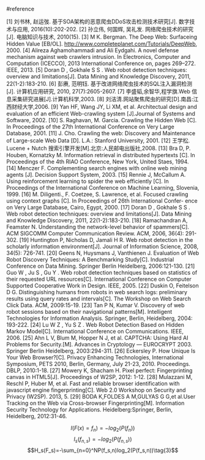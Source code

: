 #reference


[1] 刘书林, 赵运弢. 基于SOA架构的恶意爬虫DDoS攻击检测技术研究[J]. 数字技术与应用, 2016(10):202-202.
[2] 孙立伟, 何国辉, 吴礼发. 网络爬虫技术的研究[J]. 电脑知识与技术, 2010(15).
[3] M K. Bergman. The Deep Web: Surfaceing Hidden Value [EB/OL]. http://www.completeplanet.com/Tutorials/DeepWeb, 2000.
[4] Alireza Aghamohammadi and Ali Eydgahi. A novel defense mechanism against web crawlers intrusion. In Electronics, Computer and Computation (ICECCO), 2013 International Conference on, pages 269–272. IEEE, 2013.
[5] Doran D , Gokhale S S . Web robot detection techniques: overview and limitations[J]. Data Mining and Knowledge Discovery, 2011, 22(1-2):183-210.
[6] 彭赓, 范明钰. 基于改进网络爬虫技术的SQL注入漏洞检测[J]. 计算机应用研究, 2010, 27(7):2605-2607.
[7] 李盛韬,余智华,程学旗.Web 信息采集研究进展[J].计算机科学,2003.
[8] 刘洁清.网站聚焦爬虫的研究[D].南昌:江西财经大学,2006.
[9] Yan HF, Wang JY, Li XM, et al. Architectual design and evaluation of an efficient Web-crawling system [J].Journal of Systems and
Software, 2002.
[10] S. Raghavan, M. Garcia. Crawling the Hidden Web [C]. In Proceedings of the 27th International Conference on Very Large Database,
2001.
[11] J. Cho. Crawling the web: Discovery and Maintenance of Large-scale Web Data [D]. L.A.: Stanford University, 2001.
[12] 王学松. Lucene + Nutch 搜索引擎开发[M].北京:人民邮电出版社,2008.
[13] Bra D, P. Houben, Kornatzky M. Information retrieval in distributed hypertexts [C]. In Proceedings of the 4th RIAO Conference, New
York, United Staes, 1994.
[14] Menczer F. Complementing search engines with online web mining agents [J]. Decision Support System, 2003.
[15] Rennie J, McCallum A. Using reinforcement learning to spider the web efficiently [C]. In Proceedings of the International Conference on Machine Learning, Slovenia, 1999.
[16] M. Diligenti., F. Coetzee, S. Lawrence, et al. Focused crawling using context graphs [C]. In Proceedings of 26th International Confer-
ence on Very Large Database, Cairo, Egypt, 2000.
[17] Doran D , Gokhale S S . Web robot detection techniques: overview and limitations[J]. Data Mining and Knowledge Discovery, 2011, 22(1-2):183-210.
[18] Ramachandran A, Feamster N. Understanding the network-level behavior of spammers[C]. ACM SIGCOMM Computer Communication Review. ACM, 2006, 36(4): 291-302.
[19] Huntington P, Nicholas D, Jamali H R. Web robot detection in the scholarly information environment[J]. Journal of Information Science, 2008, 34(5): 726-741.
[20] Geens N, Huysmans J, Vanthienen J. Evaluation of Web Robot Discovery Techniques: A Benchmarking Study[C]. Industrial Conference on Data Mining. Springer Berlin Heidelberg, 2006:121-130.
[21] Guo W , Ju S , Gu Y . Web robot detection techniques based on statistics of their requested URL resources[C]. International Conference on Computer Supported Cooperative Work in Design. IEEE, 2005.
[22] Duskin O, Feitelson D G. Distinguishing humans from robots in web search logs: preliminary results using query rates and intervals[C]. The Workshop on Web Search Click Data. ACM, 2009:15-19.
[23] Tan P N, Kumar V. Discovery of web robot sessions based on their navigational patterns[M]. Intelligent Technologies for Information Analysis. Springer, Berlin, Heidelberg, 2004: 193-222.
[24] Lu W Z , Yu S Z . Web Robot Detection Based on Hidden Markov Model[C]. International Conference on Communications. IEEE, 2006.
[25] Ahn L V, Blum M, Hopper N J, et al. CAPTCHA: Using Hard AI Problems for Security.[M]. Advances in Cryptology — EUROCRYPT 2003. Springer Berlin Heidelberg, 2003:294-311.
[26] Eckersley P. How Unique Is Your Web Browser?[C]. Privacy Enhancing Technologies, International Symposium, PETS 2010, Berlin, Germany, July 21-23, 2010. Proceedings. DBLP, 2010:1-18.
[27] Mowery K, Shacham H. Pixel perfect: Fingerprinting canvas in HTML5[J]. Proceedings of W2SP, 2012: 1-12.
[28] Mulazzani M, Reschl P, Huber M, et al. Fast and reliable browser identification with javascript engine fingerprinting[C]. Web 2.0 Workshop on Security and Privacy (W2SP). 2013, 5.
[29] BODA K,FOLDES A M,GULYAS G G,et al.User Tracking on the Web via Cross-browser Fingerprinting[M]. Information Security Technology for Applications. Heidelberg:Springer, Berlin, Heidelberg, 2012:31-46.




$$I(F(x)=f_n)=-log_2(P(f_n))\tag{1}$$
$$I_s(f_{n,s})=-log_2(P(f_{n,s}))\tag{2}$$
$$H_s(F_s)=-\sum_{n=0}^NP(f_s,n)log_2(P(f_s,n))\tag{3}$$